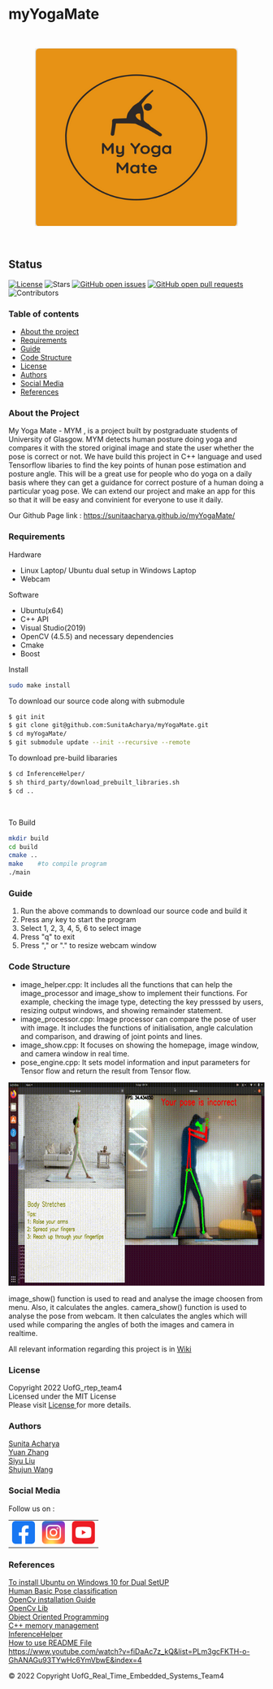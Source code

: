 # myYogaMate
<br/>
<p align="center">
<img src="./image/logo.png" width="400" height="350">
  </p>
<br/>

<h2 id="status">Status</h2>
<p><a href="LICENSE"><img src="https://img.shields.io/badge/License-MIT-yellow.svg" alt="License" /></a>
<img src="https://img.shields.io/github/stars/SunitaAcharya/myYogaMate.svg?style=flat&amp;label=Star&amp;maxAge=86400" alt="Stars" />
<a href="https://github.com/SunitaAcharya/myYogaMate/issues"><img src="https://img.shields.io/github/issues-raw/SunitaAcharya/myYogaMate.svg" alt="GitHub open issues" /></a> 
<a href="https://github.com/SunitaAcharya/myYogaMate/pulls"><img src="https://img.shields.io/github/issues-pr-raw/SunitaAcharya/myYogaMate.svg" alt="GitHub open pull requests" /></a> <img src="https://img.shields.io/github/repo-size/SunitaAcharya/myYogaMate.svg?label=Repo%20size&amp;style=flat-square" alt="" /> 
<img src="https://img.shields.io/github/contributors/SunitaAcharya/myYogaMate.svg?style=flat&amp;label=Contributors&amp;maxAge=86400" alt="Contributors" />
</p>

### Table of contents


* [About the project](#about-the-project)
* [Requirements](#requirements)
* [Guide](#guide)
* [Code Structure](#code-structure)
* [License](#license)
* [Authors](#authors)
* [Social Media](#social-media)
* [References](#references)

### About the Project
My Yoga Mate - MYM , is a project built by postgraduate students of University of Glasgow. MYM detects human posture doing yoga and compares it with the stored original image and state the user whether the pose is correct or not. We have build this project in C++ language and used Tensorflow libaries to find the key points of hunan pose estimation and posture angle. This will be a great use for people who do yoga on a daily basis where they can get a guidance for correct posture of a human doing a particular yoag pose. We can extend our project and make an app for this so that it will be easy and convinient for everyone to use it daily.

<bold>Our Github Page link : https://sunitaacharya.github.io/myYogaMate/ </bold>
### Requirements
Hardware 
* Linux Laptop/ Ubuntu dual setup in Windows Laptop
* Webcam

Software
* Ubuntu(x64)
* C++ API
* Visual Studio(2019)
* OpenCV (4.5.5) and necessary dependencies
* Cmake
* Boost

Install<br/>
```sh
sudo make install
```
To download our source code along with submodule<br/>
```sh
$ git init 
$ git clone git@github.com:SunitaAcharya/myYogaMate.git  
$ cd myYogaMate/
$ git submodule update --init --recursive --remote
```
To download pre-build libararies
```sh
$ cd InferenceHelper/
$ sh third_party/download_prebuilt_libraries.sh
$ cd ..
```
<br/>

To Build<br/>
```sh
mkdir build
cd build
cmake ..
make    #to compile program
./main 
```

### Guide
1. Run the above commands to download our source code and build it
2. Press any key to start the program
3. Select 1, 2, 3, 4, 5, 6 to select image
4. Press "q" to exit
5. Press "," or "." to resize webcam window

### Code Structure
* image_helper.cpp: It includes all the functions that can help the image_processor and image_show to implement their functions. For example, checking the image type, detecting the key presssed by users, resizing output windows, and showing remainder statement.
* image_processor.cpp: Image processor can compare the pose of user with image. It includes the functions of initialisation, angle calculation and comparison, and drawing of joint points and lines.
* image_show.cpp: It focuses on showing the homepage, image window, and camera window in real time.
* pose_engine.cpp: It sets model information and input parameters for Tensor flow and return the result from Tensor flow.

<p align="center">
<img src="./image/demoGif.gif" width="800" height="400">
  </p>

image_show() function is used to read and analyse the image choosen from menu. Also, it calculates the angles.
camera_show() function is used to analyse the pose from webcam. It then calculates the angles which will used while comparing the angles of both the images and camera in realtime.

All relevant information regarding this project is in <a href="https://github.com/SunitaAcharya/myYogaMate/wiki">Wiki</a>

### License
Copyright 2022 UofG_rtep_team4<br/>
Licensed under the MIT License<br/>
Please visit <a href="https://github.com/SunitaAcharya/myYogaMate/blob/main/LICENSE">License </a>  for more details.<br/>

### Authors
 <a href="https://github.com/SunitaAcharya/myYogaMate">Sunita Acharya</a> <br/>
 <a href="https://github.com/YuanZhang2672750">Yuan Zhang</a> <br/>
 <a href="https://github.com/siyu0415">Siyu Liu</a> <br/>
 <a href="https://github.com/qwershu007">Shujun Wang</a> <br/>

### Social Media
 Follow us on : 
<table>
  <tr>
    <td><a href="https://www.facebook.com/MYM-My-Yoga-Mate-111468058198753/"><img src="./image/facebook.svg" width="45" </a></td>
    <td><a href="https://www.instagram.com/myyogamate_/"><img src="./image/instagram.svg" width="45" </a></td>
     <td><a href="https://www.youtube.com/channel/UCH-tqGPOhMAgG3q3cRAu6AQ"><img src="./image/youtube.svg" width="45" </a></td>
    </tr>
    </table>

### References
<a href="https://linuxconfig.org/how-to-install-ubuntu-20-04-alongside-windows-10-dual-boot">To install Ubuntu on Windows 10 for Dual SetUP </a><br/>
<a href="https://bleedai.com/introduction-to-pose-detection-and-basic-pose-classification/">Human Basic Pose classification </a><br/>
<a href="http://techawarey.com/programming/install-opencv-c-c-in-ubuntu-18-04-lts-step-by-step-guide/">OpenCv installation Guide </a><br/>
<a href="https://github.com/opencv/opencv_contrib">OpenCv  Lib </a> </br>
<a href="https://www.digitalocean.com/community/conceptual_articles/s-o-l-i-d-the-first-five-principles-of-object-oriented-design ">Object Oriented Programming </a><br/> 
<a href="https://www.programiz.com/cpp-programming/memory-management">C++ memory management </a><br/> 
<a href="https://github.com/iwatake2222/InferenceHelper">InferenceHelper </a><br/>
<a href="https://www.mygreatlearning.com/blog/readme-file/">How to use README File </a><br/> 
https://www.youtube.com/watch?v=fiDaAc7z_kQ&list=PLm3gcFKTH-o-GhANAGu93TYwHc6YmVbwE&index=4 <br/>


&copy; 2022 Copyright UofG_Real_Time_Embedded_Systems_Team4
